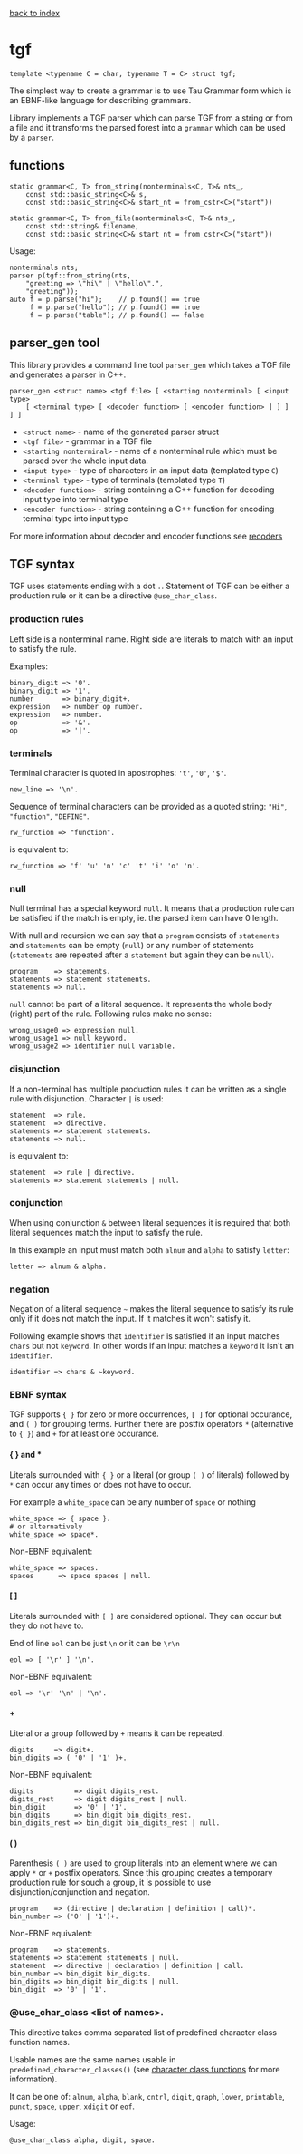 [back to index](../README.md#overview-of-types)

# tgf

```
template <typename C = char, typename T = C> struct tgf;
```

The simplest way to create a grammar is to use Tau Grammar form which is an EBNF-like language for describing grammars.

Library implements a TGF parser which can parse TGF from a string or from a file and it transforms the parsed forest into a `grammar` which can be used by a `parser`.

## functions

```
static grammar<C, T> from_string(nonterminals<C, T>& nts_,
	const std::basic_string<C>& s,
	const std::basic_string<C>& start_nt = from_cstr<C>("start"))
```

```
static grammar<C, T> from_file(nonterminals<C, T>& nts_,
	const std::string& filename,
	const std::basic_string<C>& start_nt = from_cstr<C>("start"))
```

Usage:
```
nonterminals nts;
parser p(tgf::from_string(nts,
	"greeting => \"hi\" | \"hello\".",
	"greeting"));
auto f = p.parse("hi");    // p.found() == true
     f = p.parse("hello"); // p.found() == true
     f = p.parse("table"); // p.found() == false
```

## parser_gen tool

This library provides a command line tool `parser_gen` which takes a TGF file and generates a parser in C++.

```
parser_gen <struct name> <tgf file> [ <starting nonterminal> [ <input type>
	[ <terminal type> [ <decoder function> [ <encoder function> ] ] ] ] ]
```

- `<struct name>` - name of the generated parser struct
- `<tgf file>` - grammar in a TGF file
- `<starting nonterminal>` - name of a nonterminal rule which must be parsed over the whole input data.
- `<input type>` - type of characters in an input data (templated type `C`)
- `<terminal type>` - type of terminals (templated type `T`)
- `<decoder function>` - string containing a C++ function for decoding input type into terminal type
- `<encoder function>` - string containing a C++ function for encoding terminal type into input type

For more information about decoder and encoder functions see [recoders](recoders.md)

## TGF syntax

TGF uses statements ending with a dot `.`. Statement of TGF can be either a production rule or it can be a directive `@use_char_class`.

### production rules

Left side is a nonterminal name. Right side are literals to match with an input to satisfy the rule.

Examples:
```
binary_digit => '0'.
binary_digit => '1'.
number       => binary_digit+.
expression   => number op number.
expression   => number.
op           => '&'.
op           => '|'.
```

### terminals

Terminal character is quoted in apostrophes: `'t'`, `'0'`, `'$'`.
```
new_line => '\n'.
```

Sequence of terminal characters can be provided as a quoted string: `"Hi"`, `"function"`, `"DEFINE"`.

```
rw_function => "function".
```
is equivalent to:
```
rw_function => 'f' 'u' 'n' 'c' 't' 'i' 'o' 'n'.
```

### null

Null terminal has a special keyword `null`. It means that a production rule can be satisfied if the match is empty, ie. the parsed item can have 0 length.

With null and recursion we can say that a `program` consists of `statements` and `statements` can be empty (`null`) or any number of statements (`statements` are repeated after a `statement` but again they can be `null`).
```
program    => statements.
statements => statement statements.
statements => null.
```

`null` cannot be part of a literal sequence. It represents the whole body (right) part of the rule. Following rules make no sense:
```
wrong_usage0 => expression null.
wrong_usage1 => null keyword.
wrong_usage2 => identifier null variable.
```


### disjunction

If a non-terminal has multiple production rules it can be written as a single rule with disjunction. Character `|` is used:

```
statement  => rule.
statement  => directive.
statements => statement statements.
statements => null.
```
is equivalent to:
```
statement  => rule | directive.
statements => statement statements | null.
```

### conjunction

When using conjunction `&` between literal sequences it is required that both literal sequences match the input to satisfy the rule.

In this example an input must match both `alnum` and `alpha` to satisfy `letter`:
```
letter => alnum & alpha.
```

### negation

Negation of a literal sequence `~` makes the literal sequence to satisfy its rule only if it does not match the input. If it matches it won't satisfy it.

Following example shows that `identifier` is satisfied if an input matches `chars` but not `keyword`. In other words if an input matches a `keyword` it isn't an `identifier`.
```
identifier => chars & ~keyword.
```

### EBNF syntax

TGF supports `{ }` for zero or more occurrences, `[ ]` for optional occurance, and `( )` for grouping terms. Further there are postfix operators `*` (alternative to `{ }`) and `+` for at least one occurance.

#### { } and *

Literals surrounded with `{ }` or a literal (or group `( )` of literals) followed by `*` can occur any times or does not have to occur.

For example a `white_space` can be any number of `space` or nothing
```
white_space => { space }.
# or alternatively
white_space => space*.
```

Non-EBNF equivalent:
```
white_space => spaces.
spaces      => space spaces | null.
```


#### [ ]

Literals surrounded with `[ ]` are considered optional. They can occur but they do not have to.

End of line `eol` can be just `\n` or it can be `\r\n`
```
eol => [ '\r' ] '\n'.
```
Non-EBNF equivalent:
```
eol => '\r' '\n' | '\n'.
```

#### +

Literal or a group followed by `+` means it can be repeated.

```
digits     => digit+.
bin_digits => ( '0' | '1' )+.
```
Non-EBNF equivalent:
```
digits          => digit digits_rest.
digits_rest     => digit digits_rest | null.
bin_digit       => '0' | '1'.
bin_digits      => bin_digit bin_digits_rest.
bin_digits_rest => bin_digit bin_digits_rest | null.
```

#### ( )

Parenthesis `( )` are used to group literals into an element where we can apply `*` or `+` postfix operators. Since this grouping creates a temporary production rule for souch a group, it is possible to use disjunction/conjunction and negation.

```
program    => (directive | declaration | definition | call)*.
bin_number => ('0' | '1')+.
```
Non-EBNF equivalent:
```
program    => statements.
statements => statement statements | null.
statement  => directive | declaration | definition | call.
bin_number => bin_digit bin_digits.
bin_digits => bin_digit bin_digits | null.
bin_digit  => '0' | '1'.
```

### @use_char_class \<list of names>.

This directive takes comma separated list of predefined character class function names.

Usable names are the same names usable in `predefined_character_classes()` (see [character class functions](char_class_fns.md) for more information).

It can be one of: `alnum`, `alpha`, `blank`, `cntrl`, `digit`, `graph`, `lower`, `printable`, `punct`, `space`, `upper`, `xdigit` or `eof`.

Usage:
```
@use_char_class alpha, digit, space.
```